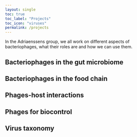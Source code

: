 ```yaml
---
layout: single
toc: true
toc_label: "Projects"
toc_icon: "viruses"
permalink: /projects
---
```

In the Adriaenssens group, we all work on different aspects of bacteriophages, what their roles are and how we can use them.   

## Bacteriophages in the gut microbiome
  

## Bacteriophages in the food chain
  

## Phages-host interactions


## Phages for biocontrol
  

## Virus taxonomy